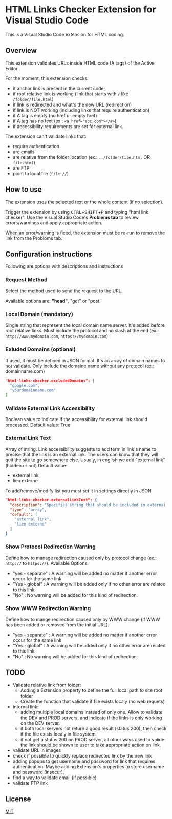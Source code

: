 # HTML Links Checker Extension for Visual Studio Code

This is a Visual Studio Code extension for HTML coding.

## Overview
This extension validates URLs inside HTML code (A tags) of the Active Editor.

For the moment, this extension checks:
+ if anchor link is present in the current code;
+ if root relative link is working (link that starts with ```/``` like ```/folder/file.html```)
+ if link is redirected and what's the new URL (redirection)
+ if link is NOT working (including links that require authentication)
+ if A tag is empty (no href or empty href)
+ if A tag has no text (ex.: ```<a href="abc.com"></a>```)
+ if accessibility requirements are set for external link.

The extension can't validate links that:
+ require authentication
+ are emails
+ are relative from the folder location (ex.: ```../folder/file.html``` OR ```file.html```)
+ are FTP
+ point to local file (```file://```)

## How to use
The extension uses the selected text or the whole content (if no selection).

Trigger the extension by using <kbd>CTRL</kbd>+<kbd>SHIFT</kbd>+<kbd>P</kbd> and typing "html link checker".
Use the Visual Studio Code's **Problems tab** to review errors/warnings and apply appropriate action.

When an error/warning is fixed, the extension must be re-run to remove the link from the Probloms tab. 


## Configuration instructions
Following are options with descriptions and instructions

### Request Method
Select the method used to send the request to the URL.

Available options are: **"head"**, "get" or "post.


### Local Domain (mandatory)
Single string that represent the local domain name server. It's added before root relative links. Must include the protocol and no slash at the end (ex.: ```http://www.mydomain.com```, ```https://mydomain.com```)


### Exluded Domains (optional)
If used, it must be defined in JSON format. It's an array of domain names to not validate. Only include the domaine name without any protocol (ex.: domainname.com)
```JSON
"html-links-checker.excludedDomains": [
  "google.com",
  "yourdomainname.com"
]
```


### Validate External Link Accessibility
Boolean value to indicate if the accessibility for external link should processed.
Default value: True


### External Link Text
Array of string.
Link accessibility suggests to add term in link's name to precise that the link is an external link. The users can know that they will quit the site to go somewhere else.
Usualy, in english we add "external link" (hidden or not)
Default value: 
  - external link
  - lien externe

To add/remove/modify list you must set it in settings directly in JSON
```JSON
"html-links-checker.externalLinkText": {
  "description": "Specifies string that should be included in external link text to be accessible",
  "type": "array",
  "default": [
    "external link",
    "lien externe"
  ]
}
```

### Show Protocol Redirection Warning
Define how to manage redirection caused only by protocol change (ex.: ```http://``` to ```https://```).
Available Options:
  + "yes - separate" : A warning will be added no matter if another error occur for the same link
  + "Yes - global" : A warning will be added only if no other error are related to this link
  + "No" : No warning will be added for this kind of redirection.


### Show WWW Redirection Warning
Define how to mange redirection caused only by WWW change (if WWW has been added or removed from the initial URL).
  + "yes - separate" : A warning will be added no matter if another error occur for the same link
  + "Yes - global" : A warning will be added only if no other error are related to this link
  + "No" : No warning will be added for this kind of redirection.


## TODO
+ Validate relative link from folder:
  + Adding a Extension property to define the full local path to site root folder
  + Create the function that validate if file exists localy (no web requets)
+ internal link:
  + adding multiple local domains instead of only one. Allow to validate the DEV and PROD servers, and indicate if the links is only working on the DEV server.
  + if both local servers not return a good result (status 200), then check if the file exists localy in file system.
  + if not get a status 200 on PROD server, all other ways used to valide the link should be shown to user to take appropriate action on link.
+ validate URL in images
+ check if possible to quickly replace redirected link by the new link
+ adding popups to get username and password for link that requires authentication. Maybe adding Extension's properties to store username and password (insecur).
+ find a way to validate email (if possible)
+ validate FTP link


## License
[MIT](https://choosealicense.com/licenses/mit/)